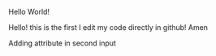 Hello World!

Hello! this is the first I edit my code directly in github! Amen

Adding attribute in second input 
